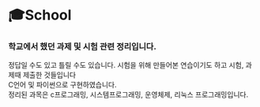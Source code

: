 # 🎓School
### 학교에서 했던 과제 및 시험 관련 정리입니다.
정답일 수도 있고 틀릴 수도 있습니다. 시험을 위해 만들어본 연습이기도 하고 시험, 과제때 제출한 것들입니다\
C언어 및 파이썬으로 구현하였습니다.\
정리된 과목은 c프로그래밍, 시스템프로그래밍, 운영체제, 리눅스 프로그래밍입니다.
